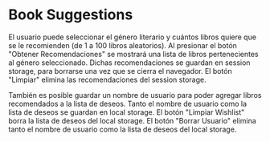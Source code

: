 # Book Suggestions

El usuario puede seleccionar el género literario y cuántos libros quiere que se le recomienden (de 1 a 100 libros aleatorios).
Al presionar el botón "Obtener Recomendaciones" se mostrará una lista de libros pertenecientes al género seleccionado.
Dichas recomendaciones se guardan en session storage, para borrarse una vez que se cierra el navegador.
El botón "Limpiar" elimina las recomendaciones del session storage.

También es posible guardar un nombre de usuario para poder agregar libros recomendados a la lista de deseos.
Tanto el nombre de usuario como la lista de deseos se guardan en local storage.
El botón "Limpiar Wishlist" borra la lista de deseos del local storage.
El botón "Borrar Usuario" elimina tanto el nombre de usuario como la lista de deseos del local storage.